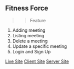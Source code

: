 ## Fitness Force

>>Feature
1. Adding meeting
2. Listing meeting
3. Delete a meeting
4. Update a specific meeting
5. Login and Sign Up
 


[Live Site](https://fitnessforce.netlify.app/)
[Client Site](https://github.com/rahulsaha28/fitnessForceClient.git)
[Server Site](https://github.com/rahulsaha28/fitnessForceServer.git)